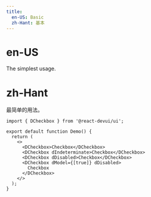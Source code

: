 ```yaml
---
title:
  en-US: Basic
  zh-Hant: 基本
---
```


# en-US

The simplest usage.

# zh-Hant

最简单的用法。

```tsx
import { DCheckbox } from '@react-devui/ui';

export default function Demo() {
  return (
    <>
      <DCheckbox>Checkbox</DCheckbox>
      <DCheckbox dIndeterminate>Checkbox</DCheckbox>
      <DCheckbox dDisabled>Checkbox</DCheckbox>
      <DCheckbox dModel={[true]} dDisabled>
        Checkbox
      </DCheckbox>
    </>
  );
}
```
